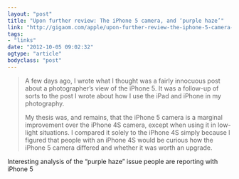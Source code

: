 ```yaml
---
layout: "post"
title: "Upon further review: The iPhone 5 camera, and ‘purple haze’"
link: "http://gigaom.com/apple/upon-further-review-the-iphone-5-camera-and-purple-haze/"
tags: 
- "links"
date: "2012-10-05 09:02:32"
ogtype: "article"
bodyclass: "post"
---
```


> A few days ago, I wrote what I thought was a fairly innocuous post about a photographer’s view of the iPhone 5. It was a follow-up of sorts to the post I wrote about how I use the iPad and iPhone in my photography.
> 
> My thesis was, and remains, that the iPhone 5 camera is a marginal improvement over the iPhone 4S camera, except when using it in low-light situations. I compared it solely to the iPhone 4S simply because I figured that people with an iPhone 4S would be curious how the iPhone 5 camera differed and whether it was worth an upgrade.

Interesting analysis of the “purple haze” issue people are reporting with iPhone 5